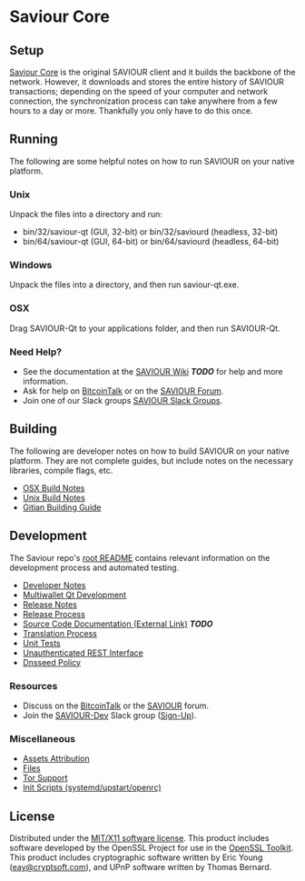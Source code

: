 Saviour Core
=====================

Setup
---------------------
[Saviour Core](http://saviour.in/wallet) is the original SAVIOUR client and it builds the backbone of the network. However, it downloads and stores the entire history of SAVIOUR transactions; depending on the speed of your computer and network connection, the synchronization process can take anywhere from a few hours to a day or more. Thankfully you only have to do this once.

Running
---------------------
The following are some helpful notes on how to run SAVIOUR on your native platform.

### Unix

Unpack the files into a directory and run:

- bin/32/saviour-qt (GUI, 32-bit) or bin/32/saviourd (headless, 32-bit)
- bin/64/saviour-qt (GUI, 64-bit) or bin/64/saviourd (headless, 64-bit)

### Windows

Unpack the files into a directory, and then run saviour-qt.exe.

### OSX

Drag SAVIOUR-Qt to your applications folder, and then run SAVIOUR-Qt.

### Need Help?

* See the documentation at the [SAVIOUR Wiki](https://en.bitcoin.it/wiki/Main_Page) ***TODO***
for help and more information.
* Ask for help on [BitcoinTalk](https://bitcointalk.org/index.php?topic=1262920.0) or on the [SAVIOUR Forum](http://forum.saviour.in/).
* Join one of our Slack groups [SAVIOUR Slack Groups](https://saviour.in/slack-logins/).

Building
---------------------
The following are developer notes on how to build SAVIOUR on your native platform. They are not complete guides, but include notes on the necessary libraries, compile flags, etc.

- [OSX Build Notes](build-osx.md)
- [Unix Build Notes](build-unix.md)
- [Gitian Building Guide](gitian-building.md)

Development
---------------------
The Saviour repo's [root README](https://github.com/nadimkhan/SAVIOUR/blob/master/README.md) contains relevant information on the development process and automated testing.

- [Developer Notes](developer-notes.md)
- [Multiwallet Qt Development](multiwallet-qt.md)
- [Release Notes](release-notes.md)
- [Release Process](release-process.md)
- [Source Code Documentation (External Link)](https://dev.visucore.com/bitcoin/doxygen/) ***TODO***
- [Translation Process](translation_process.md)
- [Unit Tests](unit-tests.md)
- [Unauthenticated REST Interface](REST-interface.md)
- [Dnsseed Policy](dnsseed-policy.md)

### Resources

* Discuss on the [BitcoinTalk](https://bitcointalk.org/index.php?topic=1262920.0) or the [SAVIOUR](http://forum.saviour.in/) forum.
* Join the [SAVIOUR-Dev](https://saviour-dev.slack.com/) Slack group ([Sign-Up](https://saviour-dev.herokuapp.com/)).

### Miscellaneous
- [Assets Attribution](assets-attribution.md)
- [Files](files.md)
- [Tor Support](tor.md)
- [Init Scripts (systemd/upstart/openrc)](init.md)

License
---------------------
Distributed under the [MIT/X11 software license](http://www.opensource.org/licenses/mit-license.php).
This product includes software developed by the OpenSSL Project for use in the [OpenSSL Toolkit](https://www.openssl.org/). This product includes
cryptographic software written by Eric Young ([eay@cryptsoft.com](mailto:eay@cryptsoft.com)), and UPnP software written by Thomas Bernard.
